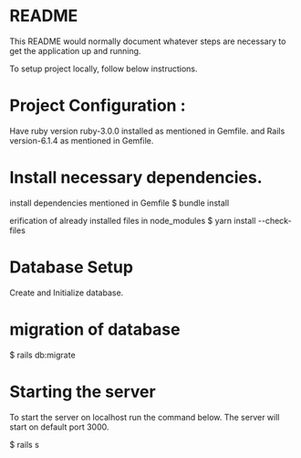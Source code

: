 # README

This README would normally document whatever steps are necessary to get the
application up and running.

To setup project locally, follow below instructions.
# Project Configuration : 

Have ruby version ruby-3.0.0 installed as mentioned in Gemfile.
and Rails version-6.1.4 as mentioned in Gemfile.

# Install necessary dependencies.

install dependencies mentioned in Gemfile
$ bundle install

erification of already installed files in node_modules
$ yarn install --check-files

# Database Setup
Create and Initialize database.

# migration of database
$ rails db:migrate

# Starting the server
To start the server on localhost run the command below. The server will start on default port 3000.

$ rails s

